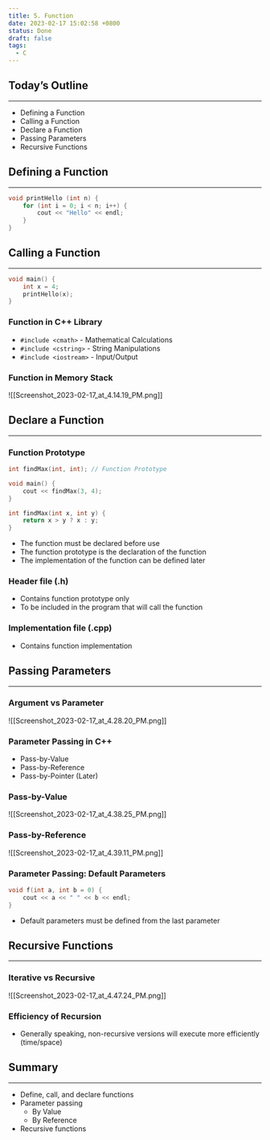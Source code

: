 ```yaml
---
title: 5. Function
date: 2023-02-17 15:02:58 +0800
status: Done
draft: false
tags:
  - C
---
```

## Today’s Outline
---
- Defining a Function
- Calling a Function
- Declare a Function
- Passing Parameters
- Recursive Functions

## Defining a Function
---
```cpp
void printHello (int n) {
    for (int i = 0; i < n; i++) {
        cout << "Hello" << endl;
    }
}
```

## Calling a Function
---
```cpp
void main() {
    int x = 4;
    printHello(x);
}
```

### Function in C++ Library
- `#include <cmath>` - Mathematical Calculations
- `#include <cstring>` - String Manipulations
- `#include <iostream>` - Input/Output

### Function in Memory Stack
![[Screenshot_2023-02-17_at_4.14.19_PM.png]]

## Declare a Function
---
### Function Prototype
```cpp
int findMax(int, int); // Function Prototype

void main() {
    cout << findMax(3, 4);
}

int findMax(int x, int y) {
    return x > y ? x : y;
}
```
- The function must be declared before use
- The function prototype is the declaration of the function
- The implementation of the function can be defined later

### Header file (.h)
- Contains function prototype only
- To be included in the program that will call the function

### Implementation file (.cpp)
- Contains function implementation

## Passing Parameters
---
### Argument vs Parameter
![[Screenshot_2023-02-17_at_4.28.20_PM.png]]

### Parameter Passing in C++
- Pass-by-Value
- Pass-by-Reference
- Pass-by-Pointer (Later)

### Pass-by-Value
![[Screenshot_2023-02-17_at_4.38.25_PM.png]]

### Pass-by-Reference
![[Screenshot_2023-02-17_at_4.39.11_PM.png]]

### Parameter Passing: Default Parameters
```cpp
void f(int a, int b = 0) {
    cout << a << " " << b << endl;
}
```
- Default parameters must be defined from the last parameter

## Recursive Functions
---
### Iterative vs Recursive
![[Screenshot_2023-02-17_at_4.47.24_PM.png]]

### Efficiency of Recursion
- Generally speaking, non-recursive versions will execute more efficiently (time/space)

## Summary
---
- Define, call, and declare functions
- Parameter passing
    - By Value
    - By Reference
- Recursive functions
